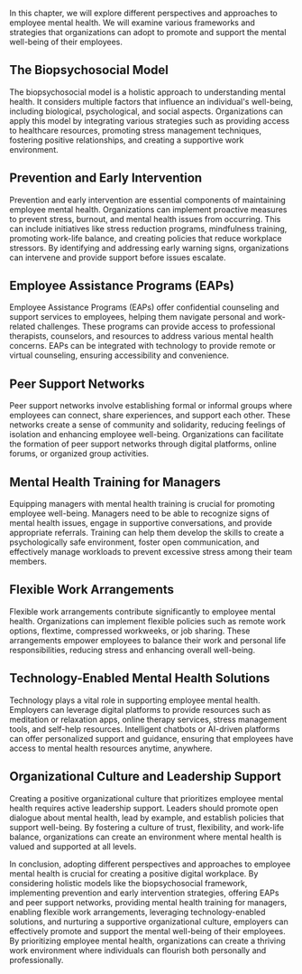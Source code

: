 
In this chapter, we will explore different perspectives and approaches to employee mental health. We will examine various frameworks and strategies that organizations can adopt to promote and support the mental well-being of their employees.

## The Biopsychosocial Model

The biopsychosocial model is a holistic approach to understanding mental health. It considers multiple factors that influence an individual's well-being, including biological, psychological, and social aspects. Organizations can apply this model by integrating various strategies such as providing access to healthcare resources, promoting stress management techniques, fostering positive relationships, and creating a supportive work environment.

## Prevention and Early Intervention

Prevention and early intervention are essential components of maintaining employee mental health. Organizations can implement proactive measures to prevent stress, burnout, and mental health issues from occurring. This can include initiatives like stress reduction programs, mindfulness training, promoting work-life balance, and creating policies that reduce workplace stressors. By identifying and addressing early warning signs, organizations can intervene and provide support before issues escalate.

## Employee Assistance Programs (EAPs)

Employee Assistance Programs (EAPs) offer confidential counseling and support services to employees, helping them navigate personal and work-related challenges. These programs can provide access to professional therapists, counselors, and resources to address various mental health concerns. EAPs can be integrated with technology to provide remote or virtual counseling, ensuring accessibility and convenience.

## Peer Support Networks

Peer support networks involve establishing formal or informal groups where employees can connect, share experiences, and support each other. These networks create a sense of community and solidarity, reducing feelings of isolation and enhancing employee well-being. Organizations can facilitate the formation of peer support networks through digital platforms, online forums, or organized group activities.

## Mental Health Training for Managers

Equipping managers with mental health training is crucial for promoting employee well-being. Managers need to be able to recognize signs of mental health issues, engage in supportive conversations, and provide appropriate referrals. Training can help them develop the skills to create a psychologically safe environment, foster open communication, and effectively manage workloads to prevent excessive stress among their team members.

## Flexible Work Arrangements

Flexible work arrangements contribute significantly to employee mental health. Organizations can implement flexible policies such as remote work options, flextime, compressed workweeks, or job sharing. These arrangements empower employees to balance their work and personal life responsibilities, reducing stress and enhancing overall well-being.

## Technology-Enabled Mental Health Solutions

Technology plays a vital role in supporting employee mental health. Employers can leverage digital platforms to provide resources such as meditation or relaxation apps, online therapy services, stress management tools, and self-help resources. Intelligent chatbots or AI-driven platforms can offer personalized support and guidance, ensuring that employees have access to mental health resources anytime, anywhere.

## Organizational Culture and Leadership Support

Creating a positive organizational culture that prioritizes employee mental health requires active leadership support. Leaders should promote open dialogue about mental health, lead by example, and establish policies that support well-being. By fostering a culture of trust, flexibility, and work-life balance, organizations can create an environment where mental health is valued and supported at all levels.

In conclusion, adopting different perspectives and approaches to employee mental health is crucial for creating a positive digital workplace. By considering holistic models like the biopsychosocial framework, implementing prevention and early intervention strategies, offering EAPs and peer support networks, providing mental health training for managers, enabling flexible work arrangements, leveraging technology-enabled solutions, and nurturing a supportive organizational culture, employers can effectively promote and support the mental well-being of their employees. By prioritizing employee mental health, organizations can create a thriving work environment where individuals can flourish both personally and professionally.
